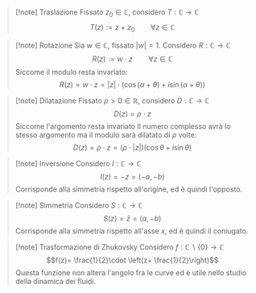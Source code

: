 >[!note] Traslazione
Fissato $z_{0}\in\mathbb{C}$, considero $T:\mathbb{C}\to\mathbb{C}$
$$T(z):=z+z_{0}\qquad\forall z\in\mathbb{C}$$

>[!note] Rotazione
>Sia $w\in\mathbb{C}$, fissato $|w|=1$. Considero $R:\mathbb{C}\to\mathbb{C}$
>$$R(z):=w\cdot z\qquad\forall z\in\mathbb{C}$$
>Siccome il modulo resta invariato:
>$$R(z)=w\cdot z=|z|\cdot(\cos(\alpha+\theta)+i\sin(\alpha+\theta))$$

>[!note] Dilatazione
>Fissato $\rho >0\in\mathbb{R}$, considero $D:\mathbb{C}\to\mathbb{C}$
>$$D(z)=\rho\cdot z$$
>Siccome l'argomento resta invariato Il numero complesso avrà lo stesso argomento ma il modulo sarà dilatato di $\rho$ volte:
>$$D(z)=\rho\cdot z=(\rho\cdot|z|)(\cos\theta+i\sin\theta)$$

>[!note] Inversione
>Considero $I:\mathbb{C}\to\mathbb{C}$
>$$I(z)=-z=(-a,-b)$$
>Corrisponde alla simmetria rispetto all'origine, ed è quindi l'opposto.

>[!note] Simmetria
>Considero $S:\mathbb{C}\to\mathbb{C}$
>$$S(z)=\bar{z}=(a,-b)$$
>Corrisponde alla simmetria rispetto all'asse $x$, ed è quindi il coniugato.

>[!note] Trasformazione di Zhukovsky
>Considero $f: \mathbb{C}\smallsetminus\{0\}\to\mathbb{C}$
>$$f(z)= \frac{1}{2}\cdot \left(z+ \frac{1}{2}\right)$$
>Questa funzione non altera l'angolo fra le curve ed è utile nello studio della dinamica dei fluidi.



